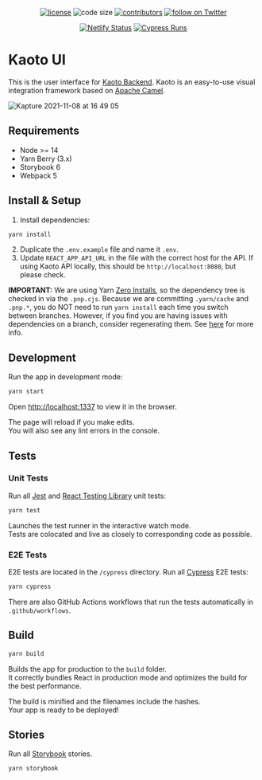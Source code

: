 <p align="center">
  <a href="https://github.com/KaotoIO/kaoto-ui/blob/master/LICENSE">
    <img src="https://img.shields.io/github/license/KaotoIO/kaoto-ui" alt="license"/></a>

  <img src="https://img.shields.io/github/languages/code-size/KaotoIO/kaoto-ui" alt="code size"/>

  <a href="https://github.com/KaotoIO/kaoto-ui/graphs/contributors">
    <img src="https://img.shields.io/github/contributors/KaotoIO/kaoto-ui" alt="contributors"/></a>

  <a href="https://twitter.com/intent/follow?screen_name=KaotoIO">
    <img src="https://img.shields.io/twitter/follow/KaotoIO?style=social&logo=twitter"
      alt="follow on Twitter"/></a>
</p>

<p align="center">
  <a href="https://app.netlify.com/sites/kaoto/deploys">
    <img src="https://api.netlify.com/api/v1/badges/07e8b623-a94d-4686-a784-eb4a9b90dde1/deploy-status" alt="Netlify Status"/></a>
  
  <a href="https://dashboard.cypress.io/projects/zfop6s/runs">
    <img src="https://img.shields.io/endpoint?url=https://dashboard.cypress.io/badge/simple/zfop6s&style=flat&logo=cypress" alt="Cypress Runs"/></a>
</p>

# Kaoto UI

This is the user interface for [Kaoto Backend](https://github.com/KaotoIO/kaoto-backend). Kaoto is an easy-to-use visual integration framework based on [Apache Camel](https://camel.apache.org/).

![Kapture 2021-11-08 at 16 49 05](https://user-images.githubusercontent.com/3844502/144047887-ac270f49-4bd8-48cb-9de9-afe87ad4083b.gif)


## Requirements

- Node >= 14
- Yarn Berry (3.x)
- Storybook 6
- Webpack 5

## Install & Setup

1. Install dependencies:

```bash
yarn install
```

2. Duplicate the `.env.example` file and name it `.env`.
3. Update `REACT_APP_API_URL` in the file with the correct host for the API. If using Kaoto API locally, this should be `http://localhost:8080`, but please check.

**IMPORTANT:** We are using Yarn [Zero Installs](https://yarnpkg.com/features/zero-installs), so the dependency tree is checked in via the `.pnp.cjs`. Because we are committing `.yarn/cache` and `.pnp.*`, you do NOT need to run `yarn install` each time you switch between branches. However, if you find you are having issues with dependencies on a branch, consider regenerating them. See [here](https://yarnpkg.com/getting-started/qa) for more info.

## Development

Run the app in development mode:

```bash
yarn start
```

Open [http://localhost:1337](http://localhost:1337) to view it in the browser.

The page will reload if you make edits.\
You will also see any lint errors in the console.

## Tests

### Unit Tests

Run all [Jest](https://testing-library.com/docs/react-testing-library/intro) and [React Testing Library](https://testing-library.com/docs/react-testing-library/intro) unit tests:

```bash
yarn test
````

Launches the test runner in the interactive watch mode.\
Tests are colocated and live as closely to corresponding code as possible.

### E2E Tests

E2E tests are located in the `/cypress` directory. Run all [Cypress](https://docs.cypress.io/guides/overview/why-cypress) E2E tests:

```bash
yarn cypress
```

There are also GitHub Actions workflows that run the tests automatically in `.github/workflows`.

## Build

```bash
yarn build
```

Builds the app for production to the `build` folder.\
It correctly bundles React in production mode and optimizes the build for the best performance.

The build is minified and the filenames include the hashes.\
Your app is ready to be deployed!

## Stories

Run all [Storybook](https://storybook.js.org/) stories.

```bash
yarn storybook
```

